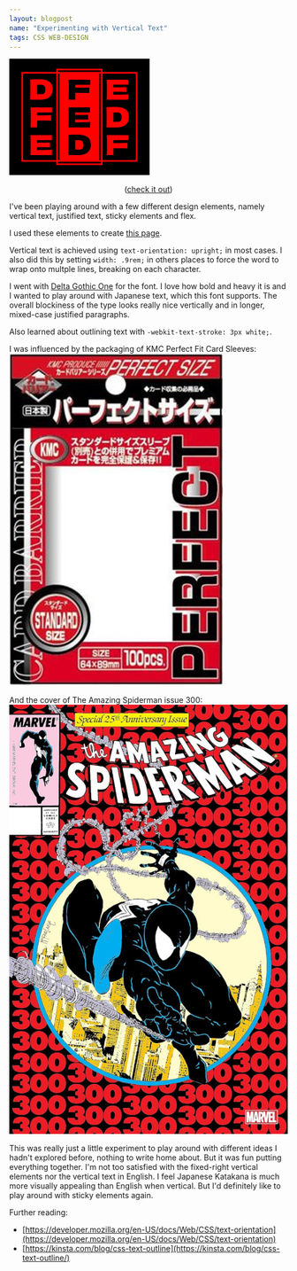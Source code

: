 ```yaml
---
layout: blogpost
name: "Experimenting with Vertical Text"
tags: CSS WEB-DESIGN
---
```


![Fed.gif](/assets/img/blog/vertical-text/fed.gif)

<p style="text-align: center;">
	(<a href="/work/vertical-text">check it out</a>)
</p>

I've been playing around with a few different design elements, namely vertical text, justified text, sticky elements and flex. 

I used these elements to create [this page](/work/vertical-text).

Vertical text is achieved using ```text-orientation: upright;``` in most cases. I also did this by setting ```width: .9rem;``` in others places to force the word to wrap onto multple lines, breaking on each character. 

I went with [Delta Gothic One](https://fonts.google.com/specimen/Dela+Gothic+One) for the font. I love how bold and heavy it is and I wanted to play around with Japanese text, which this font supports. The overall blockiness of the type looks really nice vertically and in longer, mixed-case justified paragraphs.

Also learned about outlining text with ```-webkit-text-stroke: 3px white;```. 

I was influenced by the packaging of KMC Perfect Fit Card Sleeves:
![KMC Perfect Fit Card Sleeves](/assets/img/blog/vertical-text/kmc.jpg)

And the cover of The Amazing Spiderman issue 300:
![The Amazing Spiderman issue 300 cover](/assets/img/blog/vertical-text/spiderman.jpg)

This was really just a little experiment to play around with different ideas I hadn't explored before, nothing to write home about. But it was fun putting everything together. I'm not too satisfied with the fixed-right vertical elements nor the vertical text in English. I feel Japanese Katakana is much more visually appealing than English when vertical. But I'd definitely like to play around with sticky elements again. 

Further reading:
- [https://developer.mozilla.org/en-US/docs/Web/CSS/text-orientation](https://developer.mozilla.org/en-US/docs/Web/CSS/text-orientation)
- [https://kinsta.com/blog/css-text-outline](https://kinsta.com/blog/css-text-outline/)